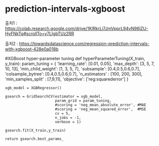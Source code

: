 # prediction-intervals-xgboost

출처1 : https://colab.research.google.com/drive/1KlRkrLi7JmVpprL94vN96lZU-HyFNkTq#scrollTo=y7LIgbTUz2RR

출처2 : https://towardsdatascience.com/regression-prediction-intervals-with-xgboost-428e0a018b



#XGBoost hyper-parameter tuning
def hyperParameterTuning(X_train, y_train):
    param_tuning = {
        'learning_rate': [0.01, 0.05],
        'max_depth': [3, 5, 7, 10, 13],
        'min_child_weight': [1, 3, 5, 7],
        'subsample': [0.4,0.5,0.6,0.7],
        'colsample_bytree': [0.4,0.5,0.6,0.7],
        'n_estimators' : [100, 200, 300],
        'min_samples_split' : [7,9,11],
        'objective': ['reg:squarederror']
    }

    xgb_model = XGBRegressor()

    gsearch = GridSearchCV(estimator = xgb_model,
                           param_grid = param_tuning,                        
                           #scoring = 'neg_mean_absolute_error', #MAE
                           #scoring = 'neg_mean_squared_error',  #MSE
                           cv = 5,
                           n_jobs = -1,
                           verbose = 1)

    gsearch.fit(X_train,y_train)

    return gsearch.best_params_
